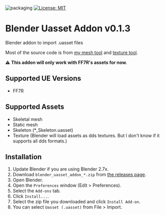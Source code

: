 ![packaging](https://github.com/matyalatte/Blender-Uasset-Addon/actions/workflows/main.yml/badge.svg)
[![License: MIT](https://img.shields.io/badge/License-MIT-yellow.svg)](https://opensource.org/licenses/MIT)

# Blender Uasset Addon v0.1.3
Blender addon to import .uasset files

Most of the source code is from [my mesh tool](https://github.com/matyalatte/FF7R-mesh-importer) and [texture tool](https://github.com/matyalatte/UE4-DDS-Tools).

:warning: **This addon will only work with FF7R's assets for now.**

## Supported UE Versions

- FF7R

## Supported Assets

- Skeletal mesh
- Static mesh
- Skeleton (*_Skeleton.uasset)
- Texture (Blender will load assets as dds textures. But I don't know if it supports all dds formats.)

## Installation

1. Update Blender if you are using Blender 2.7x.
1. Download `blender_uasset_addon_*.zip` from [the releases page](https://github.com/matyalatte/Blender-Uasset-Addon/releases).
1. Open Blender.
1. Open the `Preferences` window (Edit > Preferences).
1. Select the `Add-ons` tab.
1. Click `Install...`.
1. Select the zip file you downloaded and click `Install Add-on`.
1. You can select `Uasset (.uasset)` from File > Import.

